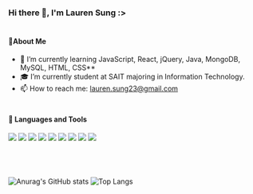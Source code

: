 ### Hi there 👋, I'm Lauren Sung :>

#

#### 💚About Me
-  🌱 I’m currently learning JavaScript, React, jQuery, Java, MongoDB, MySQL, HTML, CSS** 
-  🎓 I’m currently student at SAIT majoring in Information Technology.
-  📫 How to reach me: lauren.sung23@gmail.com 

#

#### 💛 Languages and Tools
 <img src="https://img.shields.io/badge/Java-007396?style=flat-square&logo=Java&logoColor=white">  <img src="https://img.shields.io/badge/JavaScript-F7DF1E?style=flat-square&logo=JavaScript&logoColor=white"> <img src="https://img.shields.io/badge/jQuery-0769AD?style=flat-square&logo=jQuery&logoColor=white">  <img src="https://img.shields.io/badge/React-61DAFB?style=flat-square&logo=React&logoColor=white"> <img src="https://img.shields.io/badge/Node.js-339933?style=flat-square&logo=Node.js&logoColor=white">   <img src="https://img.shields.io/badge/MongoDB-47A248?style=flat-square&logo=MongoDB&logoColor=white"> <img src="https://img.shields.io/badge/MySQL-4479A1?style=flat-square&logo=MySQL&logoColor=white"> <img src="https://img.shields.io/badge/HTML5-E34F26?style=flat-square&logo=HTML5&logoColor=white"> <img src="https://img.shields.io/badge/CSS3-1572B6?style=flat-square&logo=CSS3&logoColor=white">

#

<br>

![Anurag's GitHub stats](https://github-readme-stats.vercel.app/api?username=laurensung&show_icons=true&theme=graywhite )    ![Top Langs](https://github-readme-stats.vercel.app/api/top-langs/?username=laurensung&layout=comport&theme=graywhite )
